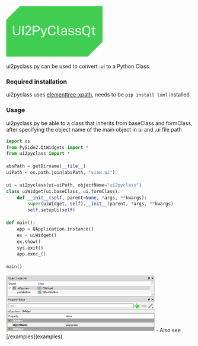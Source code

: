 <img width=260 src=logo.svg>

ui2pyclass.py can be used to convert .ui to a Python Class.


### Required installation
ui2pyclass uses [elementtree-xpath](https://docs.python.org/ja/2.7/library/xml.etree.elementtree.html#elementtree-xpath), needs to be `pip install lxml` installed




### Usage
ui2pyclass.py be able to a class that inherits from baseClass and formClass, after specifying the object name of the main object in ui and .ui file path


```python
import os
from PySide2.QtWidgets import *
from ui2pyclass import *

absPath = getDirname(__file__)
uiPath = os.path.join(absPath, "view.ui")

ui = ui2pyclass(ui=uiPath, objectName="ui2pyclass")
class uiWidget(ui.baseClass, ui.formClass):
    def __init__(self, parent=None, *args, **kwargs):
        super(uiWidget, self).__init__(parent, *args, **kwargs)
        self.setupUi(self)

def main():    
    app = QApplication.instance()
    ex = uiWidget()
    ex.show()
    sys.exit()
    app.exec_()

main()
```
<img width=400 src=QtDesiner.png>
- Also see [/examples](examples)


